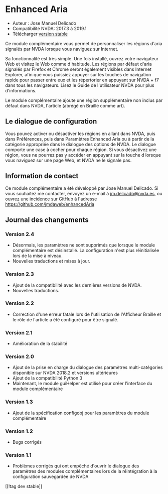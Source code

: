 # Enhanced Aria #

* Auteur : Jose Manuel Delicado
* Compatibilité NVDA: 2017.3 à 2019.1
* Télécharger [version stable][1]

Ce module complémentaire vous permet de personnaliser les régions d'aria
signalés par NVDA lorsque vous naviguez sur Internet.

Sa fonctionnalité est très simple. Une fois installé, ouvrez votre
navigateur Web et visitez le Web comme d'habitude. Les régions par défaut
d'aria signalés par Firefox et Chrome seront également visibles dans
Internet Explorer, afin que vous puissiez appuyer sur les touches de
navigation rapide pour passer entre eux et les répertorier en appuyant sur
NVDA + f7 dans tous les navigateurs. Lisez le Guide de l'utilisateur NVDA
pour plus d'informations.

Le module complémentaire ajoute une région supplémentaire non inclus par
défaut dans NVDA, l'article (abrégé en Braille comme art).

## Le dialogue de configuration

Vous pouvez activer ou désactiver les régions en  allant dans NVDA, puis
dans Préférences, puis dans Paramètres Enhanced Aria ou à partir de la
catégorie appropriée dans le dialogue des options de NVDA. Le dialogue
comporte une case à cocher pour chaque région. Si vous désactivez une
région, vous ne pourrez pas y accéder en appuyant sur la touche d lorsque
vous naviguez sur une page Web, et NVDA ne le signale pas.

## Information de contact

Ce module complémentaire a été développé par Jose Manuel Delicado. Si vous
souhaitez me contacter, envoyez un e-mail à jm.delicado@nvda.es, ou ouvrez
une incidence sur GitHub à l'adresse https://github.com/jmdaweb/enhancedAria

## Journal des changements

### Version 2.4

* Désormais, les paramètres ne sont supprimés que lorsque le module
  complémentaire est désinstallé. La configuration n'est plus réinitialisée
  lors de la mise à niveau.
* Nouvelles traductions et mises à jour.

### Version 2.3

* Ajout de la compatibilité avec les dernières versions de NVDA.
* Nouvelles traductions.

### Version 2.2

* Correction d'une erreur fatale lors de l'utilisation de l'Afficheur
  Braille et le rôle de l'article a été configuré pour être signalé.

### Version 2.1

* Amélioration de la stabilité

### Version 2.0

* Ajout de la prise en charge du dialogue des paramètres multi-catégories
  disponible sur NVDA 2018.2 et versions ultérieures
* Ajout de la compatibilité Python 3
* Maintenant, le module guiHelper est utilisé pour créer l'interface du
  module complémentaire

### Version 1.3

* Ajout de la spécification configobj pour les paramètres du module
  complémentaire

### Version 1.2

* Bugs corrigés

### Version 1.1

* Problèmes corrigés qui ont empêché d'ouvrir le dialogue des paramètres des
  modules complémentaires lors de la réintégration à la configuration
  sauvegardée de NVDA

[[!tag dev stable]]

[1]: https://addons.nvda-project.org/files/get.php?file=earia
